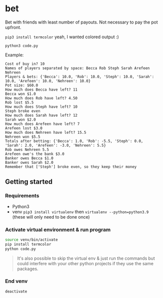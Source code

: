 # bet
Bet with friends with least number of payouts. Not necessary to pay the pot upfront. 

`pip3 install termcolor` yeah, I wanted colored output :)

`python3 code.py`

Example:
```
Cost of buy in? 10
Names of players separated by space: Becca Rob Steph Sarah Arefeen Nehreen
Players & bets: {'Becca': 10.0, 'Rob': 10.0, 'Steph': 10.0, 'Sarah': 10.0, 'Arefeen': 10.0, 'Nehreen': 10.0}
Pot size: $60.0
How much does Becca have left? 11
Becca won $1.0
How much does Rob have left? 4.50
Rob lost $5.5
How much does Steph have left? 10
Steph broke even
How much does Sarah have left? 12
Sarah won $2.0
How much does Arefeen have left? 7
Arefeen lost $3.0
How much does Nehreen have left? 15.5
Nehreen won $5.5
Totals after betting: {'Becca': 1.0, 'Rob': -5.5, 'Steph': 0.0, 'Sarah': 2.0, 'Arefeen': -3.0, 'Nehreen': 5.5}
Rob owes Nehreen 5.5
Arefeen owe's the bank $3.0
Banker owes Becca $1.0
Banker owes Sarah $2.0
Remember that ['Steph'] broke even, so they keep their money
```

## Getting started
### Requirements
- Python3
- venv `pip3 install virtualenv` then `virtualenv --python=python3.9` (these will only need to be done once)

### Activate virtual environment & run program
```sh
source venv/bin/activate
pip install termcolor
python code.py
```

> It's also possible to skip the virtual env & just run the commands but could interfere with your other python projects if they use the same packages. 

### End venv
`deactivate`